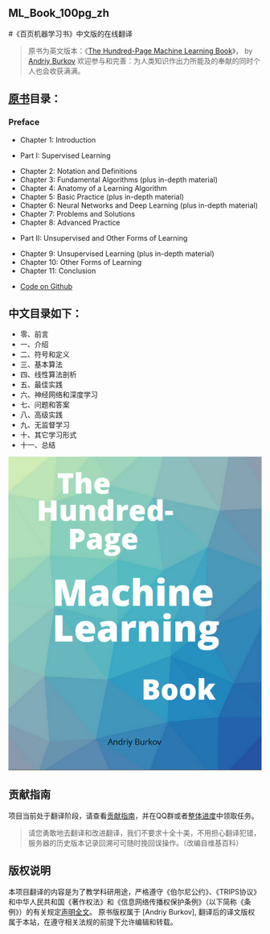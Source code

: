 ## ML_Book_100pg_zh
#《百页机器学习书》中文版的在线翻译

> 原书为英文版本：《[The Hundred-Page Machine Learning Book](http://themlbook.com/)》， by [Andriy Burkov](http://themlbook.com/wiki/doku.php)
> 欢迎参与和完善：为人类知识作出力所能及的奉献的同时个人也会收获满满。

## [原书](https://github.com/htsong/ML_Book_100pg_zh/blob/master/The_HundredPage_Machine_Learning_Book.pdf)目录：
### Preface
+ Chapter 1: Introduction
* Part I: Supervised Learning
+ Chapter 2: Notation and Definitions
+ Chapter 3: Fundamental Algorithms (plus in-depth material)
+ Chapter 4: Anatomy of a Learning Algorithm
+ Chapter 5: Basic Practice (plus in-depth material)
+ Chapter 6: Neural Networks and Deep Learning (plus in-depth material)
+ Chapter 7: Problems and Solutions
+ Chapter 8: Advanced Practice
* Part II: Unsupervised and Other Forms of Learning
+ Chapter 9: Unsupervised Learning (plus in-depth material)
+ Chapter 10: Other Forms of Learning
+ Chapter 11: Conclusion
* [Code on Github](https://github.com/aburkov/theMLbook)

## 中文目录如下：
+   零、前言
+   一、介绍
+   二、符号和定义
+   三、基本算法
+   四、线性算法剖析
+   五、最佳实践
+   六、神经网络和深度学习
+   七、问题和答案
+   八、高级实践
+   九、无监督学习
+   十、其它学习形式
+   十一、总结


![](cover.jpg)


## 贡献指南

项目当前处于翻译阶段，请查看[贡献指南](CONTRIBUTION.md)，并在QQ群或者[整体进度](issues)中领取任务。

> 请您勇敢地去翻译和改进翻译，我们不要求十全十美，不用担心翻译犯错，服务器的历史版本记录回溯可可随时挽回误操作。（改编自维基百科）

## 版权说明

本项目翻译的内容是为了教学科研用途，严格遵守《伯尔尼公约》、《TRIPS协议》和中华人民共和国《著作权法》和《信息网络传播权保护条例》（以下简称《条例》）的有关规定[声明全文](copyright.md)。
原书版权属于 [Andriy Burkov], 翻译后的译文版权属于本站，在遵守相关法规的前提下允许编辑和转载。
